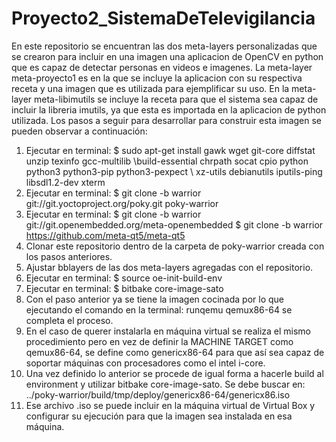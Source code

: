 # Proyecto2_SistemaDeTelevigilancia
En este repositorio se encuentran las dos meta-layers personalizadas que se crearon para incluir en una imagen una aplicacion de OpenCV en python que es capaz de detectar personas en videos e imagenes. 
La meta-layer meta-proyecto1 es en la que se incluye la aplicacion con su respectiva receta y una imagen que es utilizada para ejemplificar su uso. 
En la meta-layer meta-libimutils se incluye la receta para que el sistema sea capaz de incluir la libreria imutils, ya que esta es importada en la aplicacion de python utilizada. 
Los pasos a seguir para desarrollar para construir esta imagen se pueden observar a continuación: 
1. Ejecutar en terminal: $ sudo apt-get install gawk wget git-core diffstat unzip texinfo gcc-multilib \build-essential chrpath socat cpio python python3 python3-pip python3-pexpect \ xz-utils debianutils iputils-ping libsdl1.2-dev xterm
2. Ejecutar en terminal: $ git clone -b warrior git://git.yoctoproject.org/poky.git poky-warrior
3. Ejecutar en terminal: 
$ git clone -b warrior git://git.openembedded.org/meta-openembedded
$ git clone -b warrior https://github.com/meta-qt5/meta-qt5
4. Clonar este repositorio dentro de la carpeta de poky-warrior creada con los pasos anteriores. 
5. Ajustar bblayers de las dos meta-layers agregadas con el repositorio. 
6. Ejecutar en terminal: $ source oe-init-build-env
7. Ejecutar en terminal: $ bitbake core-image-sato
8. Con el paso anterior ya se tiene la imagen cocinada por lo que ejecutando el comando en la terminal: runqemu qemux86-64 
se completa el proceso. 
9. En el caso de querer instalarla en máquina virtual se realiza el mismo procedimiento pero en vez de definir la MACHINE TARGET como qemux86-64, se define como genericx86-64 para que así sea capaz de soportar máquinas con procesadores como el intel i-core. 
10. Una vez definido lo anterior se procede de igual forma a hacerle build al environment y utilizar bitbake core-image-sato. Se debe buscar en: ../poky-warrior/build/tmp/deploy/genericx86-64/genericx86.iso
11. Ese archivo .iso se puede incluir en la máquina virtual de Virtual Box y configurar su ejecución para que la imagen sea instalada en esa máquina. 
